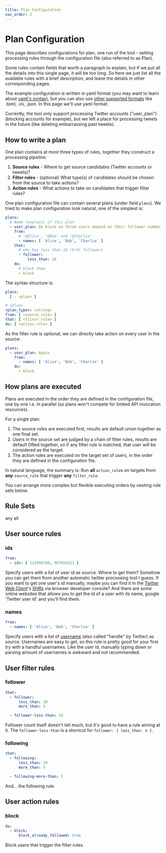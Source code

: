 ```yaml
---
title: Plan Configuration
nav_order: 2
---
```


# Plan Configuration

This page describes configurations for plan, one run of the tool -
setting processing rules through the configuration file (also referred to as Plan).

Some rules contain fields that worth a paragraph to explain,
but if we put all the details into this single page, it will be too long.
So here we just list all the available rules with a brief description,
and leave the details in other corresponding pages.

The example configuration is written in yaml format
(you may want to learn about [yaml's syntax](https://yaml.org/)),
but you can also use [other supported formats](https://www.dynaconf.com/settings_files/#supported-formats)
like .toml, .ini, .json. In this page we'll use yaml format.

Currently, the tool only support processing Twitter accounts ("user_plan") (blocking accounts for example),
but we left a place for processing tweets in the future (like deleting embarrassing past tweets).

## How to write a plan

One plan contains at most three types of rules, together they construct a processing pipeline:

1. **Source rules** - Where to get source candidates (Twitter accounts or tweets)?
2. **Filter rules** - (optional) What type(s) of candidates should be chosen from the source to take actions?
3. **Action rules** - What actions to take on candidates that trigger filter rules?

One plan configuration file can contain several plans (under field `plans`).
We tried to make plan configuration look natural, one of the simplest is:

```yaml
plans:
  # Name (explain) of this plan
  - user_plan: Do block on three users depend on their follower number
    from:
      # '@Alice', '@Bob' and '@Charlie'
      - names: [ 'Alice', 'Bob', 'Charlie' ]
    that:
      # who has less than 10 (0~9) followers
      - follower:
          less_than: 10
    do:
      # block them
      - block
```

The syntax structure is:

```yaml
plans:
  [ - <plan> ]

# <plan>
<plan_type>: <string>
from: [ <source_rule> ]
that: [ <filter_rule> ]
do: [ <action_rule> ]
```

As the filter rule is optional, we can directly take action on every user in the source:

```yaml
plans:
  - user_plan: Again
    from:
      - names: [ 'Alice', 'Bob', 'Charlie' ]
    do:
      - block
```

## How plans are executed

Plans are executed in the order they are defined in the configuration file,
one by one i.e. in parallel (so plans won't compete for limited API invocation resources).

For a single plan:

1. The source rules are executed first, results are default union together as one final set.
2. Users in the source set are judged by a chain of filter rules,
   results are default ORed together, so if any filter rule is matched,
   that user will be considered as the target.
3. The action rules are executed on the target set of users,
   in the order they are defined in the configuration file.

In natural language, the summary is:
Run **all** `action_rule`s on targets from **any** `source_rule`  that trigger **any** `filter_rule`.

You can arrange more complex but flexible executing orders by nesting rule sets below.

## Rule Sets

any all

## User source rules

### ids

```yaml
from:
  - ids: [ 123456789, 987654321 ]
```

Specify users with a list of user id as source.
Where to get them? Somehow you can get them from another automatic twitter processing tool I guess.
If you want to get one user's id manually, maybe you can find it in the [Twitter Web Client](https://twitter.com)'s
[XHRs](https://developer.mozilla.org/en_US/docs/Web/API/XMLHttpRequest) via browser developer console?
And there are some online websites that allows you to get the id of a user with its name,
google 'Twitter user id' and you'll find them.

### names

```yaml
from:
  - names: [ 'Alice', 'Bob', 'Charlie' ]
```

Specify users with a list of [username](https://help.twitter.com/en/managing-your-account/change-twitter-handle)
(also called "handle" by Twitter) as source.
Usernames are easy to get, so this rule is pretty good for your first try with a handful usernames.
Like the user id, manually typing down or parsing amount of usernames is awkward and not recommended.

## User filter rules

### follower

```yaml
that:
  - follower:
      less_than: 10
      more_than: 5

  - follower-less-than: 10
```

Follower count itself doesn't tell much, but it's good to have a rule aiming at it.
The `follower-less-than` is a shortcut for `follower: { less_than: n }`.

### following

```yaml
that:
  - following:
      less_than: 10
      more_than: 5

  - following-more-than: 5
```

And... the following rule.

## User action rules

### block

```yaml
do:
  - block:
      block_already_followed: true
```

Block users that trigger the filter rules.